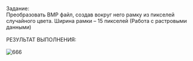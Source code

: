 Задание:<br>
Преобразовать BMP файл, создав вокруг него рамку из пикселей случайного цвета. Ширина рамки – 15 пикселей (Работа с pастpовыми данными)
<br><br>РЕЗУЛЬТАТ ВЫПОЛНЕНИЯ:<br><br>
![666](https://github.com/pirocsilin/educational/assets/97364957/46f6d9ab-6644-4d7f-b702-4f2f7bc4d700)
